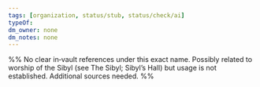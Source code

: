 ```yaml
---
tags: [organization, status/stub, status/check/ai]
typeOf: 
dm_owner: none
dm_notes: none
---
```


%% No clear in‑vault references under this exact name. Possibly related to worship of the Sibyl (see The Sibyl; Sibyl’s Hall) but usage is not established. Additional sources needed. %%
